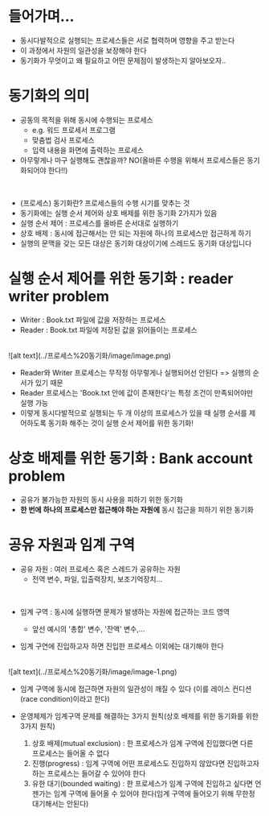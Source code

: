 # 들어가며...

- 동시다발적으로 실행되는 프로세스들은 서로 협력하며 영향을 주고 받는다
- 이 과정에서 자원의 일관성을 보장해야 한다
- 동기화가 무엇이고 왜 필요하고 어떤 문제점이 발생하는지 알아보오자..

# 동기화의 의미
- 공동의 목적을 위해 동시에 수행되는 프로세스
    - e.g. 워드 프로세서 프로그램
    - 맞춤법 검사 프로세스
    - 입력 내용을 화면에 출력하는 프로세스
- 아무렇게나 마구 실행해도 괜찮을까? NO(올바른 수행을 위해서 프로세스들은 동기화되어야 한다!!)
<br>

- (프로세스) 동기화란?  프로세스들의 수행 시기를 맞추는 것
- 동기화에는 실행 순서 제어와 상호 배제를 위한 동기화 2가지가 있음
- 실행 순서 제어 : 프로세스를 올바른 순서대로 실행하기
- 상호 배제 : 동시에 접근해서는 안 되는 자원에 하나의 프로세스만 접근하게 하기
- 실행의 문맥을 갖는 모든 대상은 동기화 대상이기에 스레드도 동기화 대상입니다


# 실행 순서 제어를 위한 동기화 : reader writer problem
- Writer : Book.txt 파일에 값을 저장하는 프로세스
- Reader : Book.txt 파일에 저장된 값을 읽어들이는 프로세스
<br>
![alt text](../프로세스%20동기화/image/image.png)

- Reader와 Writer 프로세스는 무작정 아무렇게나 실행되어선 안된다 => 실행의 순서가 있기 때문
- Reader 프로세스는 'Book.txt 안에 값이 존재한다'는 특정 조건이 만족되어야만 실행 가능
- 이렇게 동시다발적으로 실행되는 두 개 이상의 프로세스가 있을 때 실행 순서를 제어하도록 동기화 해주는 것이 실행 순서 제어를 위한 동기화!


# 상호 배제를 위한 동기화 : Bank account problem
- 공유가 불가능한 자원의 동시 사용을 피하기 위한 동기화
- <strong>한 번에 하나의 프로세스만 접근해야 하는 자원에</strong> 동시 접근을 피하기 위한 동기화


# 공유 자원과 임계 구역
- 공유 자원 : 여러 프로세스 혹은 스레드가 공유하는 자원
    - 전역 변수, 파일, 입출력장치, 보조기억장치...
<br>

- 임계 구역 : 동시에 실행하면 문제가 발생하는 자원에 접근하는 코드 영역
    - 앞선 예시의 '총합' 변수, '잔액' 변수,...

- 임계 구연에 진입하고자 하면 진입한 프로세스 이외에는 대기해야 한다
<br>
![alt text](../프로세스%20동기화/image/image-1.png)

- 임계 구역에 동시에 접근하면 자원의 일관성이 깨질 수 있다 (이를 레이스 컨디션(race condition)이라고 한다)

- 운영체제가 임계구역 문제를 해결하는 3가지 원칙(상호 배제를 위한 동기화를 위한 3가지 원칙)
    1. 상호 배제(mutual exclusion) : 한 프로세스가 임계 구역에 진입했다면 다른 프로세스는 들어올 수 없다
    2. 진행(progress) : 임계 구역에 어떤 프로세스도 진입하지 않았다면 진입하고자 하는 프로세스는 들어갈 수 있어야 한다
    3. 유한 대기(bounded waiting) : 한 프로세스가 임계 구역에 진입하고 싶다면 언젠가는 임계 구역에 들어올 수 있어야 한다(임계 구역에 들어오기 위해 무한정 대기해서는 안된다)